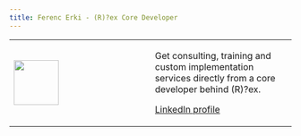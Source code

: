 ```yaml
---
title: Ferenc Erki - (R)?ex Core Developer
---
```


<table>
<colgroup>
<col width="50%" />
<col width="50%" />
</colgroup>
<tbody>
<tr class="odd">
<td><img src="../../media/support/ferki.jpg" width="80" height="80" /></td>
<td><p>Get consulting, training and custom implementation services directly from a core developer behind (R)?ex.</p>
<p><a href="https://www.linkedin.com/in/ferki/" class="btn">LinkedIn profile</a></p></td>
</tr>
</tbody>
</table>


